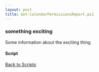 ```yaml
---
layout: post
title: Get-CalendarPermissionsReport.ps1
---
```


### something exciting

Some information about the exciting thing

#### Script

<script src="https://gist-it.appspot.com/github.com/BanterBoy/scripts-blog/blob/master/PowerShell/scripts/activeDirectory/Get-CalendarPermissionsReport.ps1"></script>

<a href="/menu/_pages/scripts.html">Back to Scripts</a>
